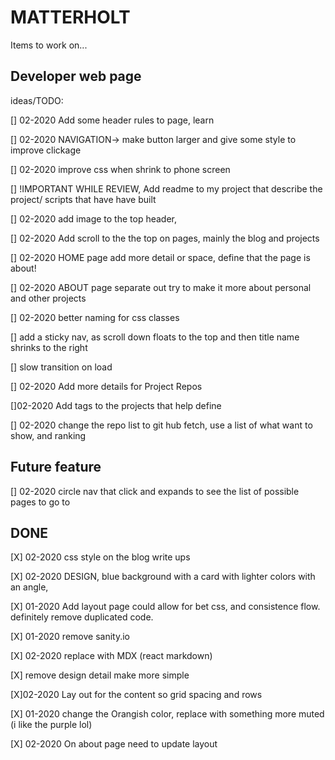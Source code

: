 # MATTERHOLT

Items to work on...

## Developer web page

ideas/TODO:

[] 02-2020 Add some header rules to page, learn

[] 02-2020 NAVIGATION-> make button larger and give some style to improve clickage

[] 02-2020 improve css when shrink to phone screen

[] !IMPORTANT WHILE REVIEW, Add readme to my project that describe the project/ scripts that have have built

[] 02-2020 add image to the top header,

[] 02-2020 Add scroll to the the top on pages, mainly the blog and projects

[] 02-2020 HOME page add more detail or space, define that the page is about!

[] 02-2020 ABOUT page separate out try to make it more about personal and other projects

[] 02-2020 better naming for css classes

[] add a sticky nav, as scroll down floats to the top and then title name shrinks to the right

[] slow transition on load

[] 02-2020 Add more details for Project Repos

[]02-2020 Add tags to the projects that help define

[] 02-2020 change the repo list to git hub fetch, use a list of what want to show, and ranking

## Future feature

[] 02-2020 circle nav that click and expands to see the list of possible pages to go to

## DONE

[X] 02-2020 css style on the blog write ups

[X] 02-2020 DESIGN, blue background with a card with lighter colors with an angle,

[X] 01-2020 Add layout page could allow for bet css, and consistence flow. definitely remove duplicated code.

[X] 01-2020 remove sanity.io

[X] 02-2020 replace with MDX (react markdown)

[X] remove design detail make more simple

[X]02-2020 Lay out for the content so grid spacing and rows

[X] 01-2020 change the Orangish color, replace with something more muted (i like the purple lol)

[X] 02-2020 On about page need to update layout
